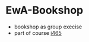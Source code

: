 # EwA-Bookshop
* bookshop as group execise
* part of course [i465](https://github.com/s72785/notes/tree/master/i465/)
